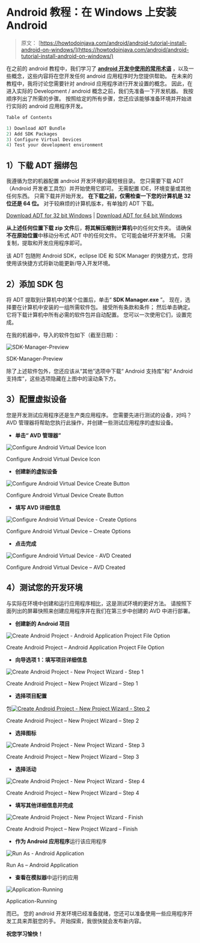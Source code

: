 # Android 教程：在 Windows 上安装 Android

> 原文： [https://howtodoinjava.com/android/android-tutorial-install-android-on-windows/](https://howtodoinjava.com/android/android-tutorial-install-android-on-windows/)

在之前的 android 教程中，我们学习了 [**android 开发中使用的常用术语**](//howtodoinjava.com/android/android-tutorial-key-concepts/ "Android Tutorial : Key Concepts") ，以及一些概念，这些内容将在您开发任何 android 应用程序时为您提供帮助。 在未来的教程中，我将讨论您需要针对 android 应用程序进行开发设置的概念。 因此，在进入实际的 Development / android 概念之前，我们先准备一下开发机器。 我按顺序列出了所需的步骤。 按照给定的所有步骤，您还应该能够准备环境并开始进行实际的 android 应用程序开发。

```java
Table of Contents

1) Download ADT Bundle
2) Add SDK Packages
3) Configure Virtual Devices
4) Test your development environment
```

## 1）下载 ADT 捆绑包

我遵循为您的机器配置 android 开发环境的最短根目录。 您只需要下载 ADT（Android 开发者工具包）并开始使用它即可。 无需配置 IDE，环境变量或其他任何东西。 只需下载并开始开发。
**在下载之前，仅需检查一下您的计算机是 32 位还是 64 位。** 对于较麻烦的计算机版本，有单独的 ADT 下载。

[Download ADT for 32 bit Windows](https://dl.google.com/android/adt/adt-bundle-windows-x86-20140702.zip "32 bit ADT") | [Download ADT for 64 bit Windows](https://dl.google.com/android/adt/adt-bundle-windows-x86_64-20140702.zip "64 bit ADT")

**从上述任何位置下载 zip 文件**后，**将其解压缩到计算机**中的任何文件夹。 请确保**不在原始位置**中移动分布式 ADT 中的任何文件。 它可能会破坏开发环境。 只需复制，提取和开发应用程序即可。

该 ADT 包随附 Android SDK，eclipse IDE 和 SDK Manager 的快捷方式，您将使用该快捷方式将新功能更新/导入开发环境。

## 2）添加 SDK 包

将 ADT 提取到计算机中的某个位置后，单击“ **SDK Manager.exe** ”。 现在，选择要在计算机中安装的一组所需软件包。 接受所有条款和条件； 然后单击确定。 它将下载计算机中所有必需的软件包并自动配置。 您可以一次使用它们，设置完成。

在我的机器中，导入的软件包如下（截至日期）：

![SDK-Manager-Preview](img/87af3f03173433b8f34886b612035b5f.png)

SDK-Manager-Preview



除了上述软件包外，您还应该从“其他”选项中下载“ Android 支持库”和“ Android 支持库”，这些选项隐藏在上图中的滚动条下方。

## 3）配置虚拟设备

您是开发测试应用程序还是生产类应用程序。 您需要先进行测试的设备，对吗？ AVD 管理器将帮助您执行此操作，并创建一些测试应用程序的虚拟设备。

*   **单击“ AVD 管理器”**

![Configure Android Virtual Device Icon](img/4555740224e821772f3d026ba835be96.png)

Configure Android Virtual Device Icon



*   **创建新的虚拟设备**

![Configure Android Virtual Device Create Button](img/5e66c2c49f0e31d55231e9f0d964141a.png)

Configure Android Virtual Device Create Button



*   **填写 AVD 详细信息**

![Configure Android Virtual Device - Create Options](img/d1eb3f509bbb99a92c4a9769528fb3e3.png)

Configure Android Virtual Device – Create Options



*   **点击完成**

![Configure Android Virtual Device - AVD Created](img/65405a751d4df22db31a6274664748b0.png)

Configure Android Virtual Device – AVD Created



## 4）测试您的开发环境

与实际在环境中创建和运行应用程序相比，这是测试环境的更好方法。 请按照下面列出的屏幕快照来创建应用程序并在我们在第三步中创建的 AVD 中进行部署。

*   **创建新的 Android 项目**

![Create Android Project - Android Application Project File Option](img/f23aec24e154f79f08de7dc27a864f70.png)

Create Android Project – Android Application Project File Option



*   **向导选项 1：填写项目详细信息**

![Create Android Project - New Project Wizard - Step 1](img/a83aa97f663739bcc28444df699c26fd.png)

Create Android Project – New Project Wizard – Step 1



*   **选择项目配置**

包[![Create Android Project - New Project Wizard - Step 2](img/a7187a7ac4a7739bd24976b037266032.png)](//howtodoinjava.com/wp-content/uploads/2014/08/Create-Android-Project-New-Project-Wizard-Step-2.png)

Create Android Project – New Project Wizard – Step 2



*   **选择图标**

![Create Android Project - New Project Wizard - Step 3](img/4e646607f2eb7e144d9e012719cc2642.png)

Create Android Project – New Project Wizard – Step 3



*   **选择活动**

![Create Android Project - New Project Wizard - Step 4](img/309b1e84dcc8d4a7dcaacc0d0f43e3da.png)

Create Android Project – New Project Wizard – Step 4



*   **填写其他详细信息并完成**

![Create Android Project - New Project Wizard - Finish](img/e6a611431cfc75b8e5068c339b5cea70.png)

Create Android Project – New Project Wizard – Finish



*   **作为 Android 应用程序**运行该应用程序

![Run As - Android Application](img/89fe6c601999bcb98a0bb82d41f8002b.png)

Run As – Android Application



*   **查看在模拟器**中运行的应用

![Application-Running](img/76208ab5a72fc8b538c845a80890a876.png)

Application-Running



而已。 您的 android 开发环境已经准备就绪，您还可以准备使用一些应用程序开发工具来弄脏您的手。 开始探索，我很快就会发布新内容。

**祝您学习愉快！**